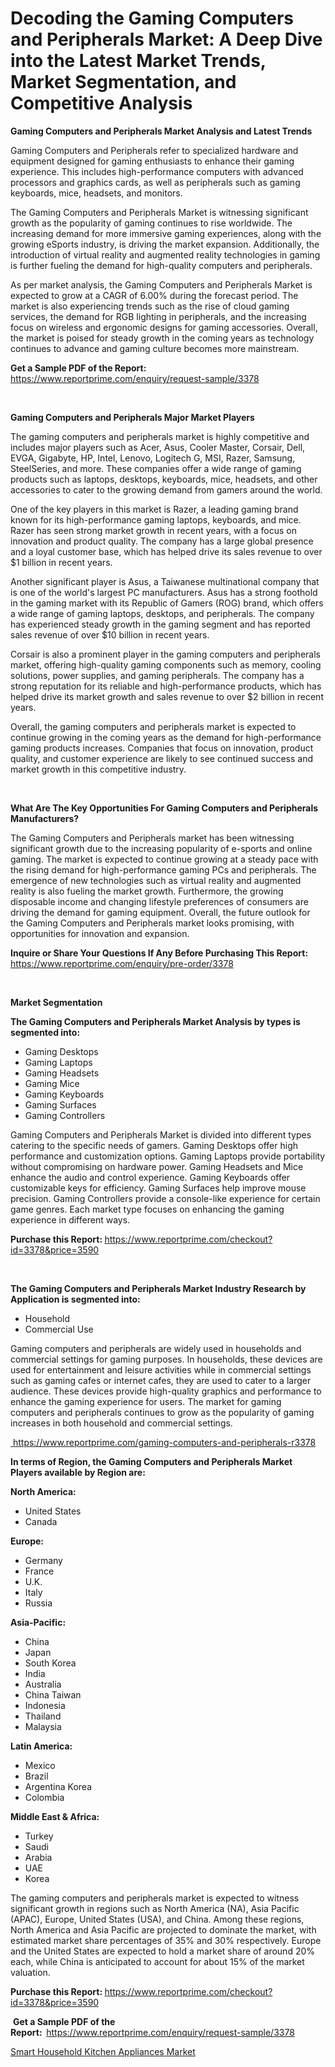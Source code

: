 <p><h1>Decoding the Gaming Computers and Peripherals Market: A Deep Dive into the Latest Market Trends, Market Segmentation, and Competitive Analysis</h1></p><p><strong>Gaming Computers and Peripherals Market Analysis and Latest Trends</strong></p>
<p><p>Gaming Computers and Peripherals refer to specialized hardware and equipment designed for gaming enthusiasts to enhance their gaming experience. This includes high-performance computers with advanced processors and graphics cards, as well as peripherals such as gaming keyboards, mice, headsets, and monitors.</p><p>The Gaming Computers and Peripherals Market is witnessing significant growth as the popularity of gaming continues to rise worldwide. The increasing demand for more immersive gaming experiences, along with the growing eSports industry, is driving the market expansion. Additionally, the introduction of virtual reality and augmented reality technologies in gaming is further fueling the demand for high-quality computers and peripherals.</p><p>As per market analysis, the Gaming Computers and Peripherals Market is expected to grow at a CAGR of 6.00% during the forecast period. The market is also experiencing trends such as the rise of cloud gaming services, the demand for RGB lighting in peripherals, and the increasing focus on wireless and ergonomic designs for gaming accessories. Overall, the market is poised for steady growth in the coming years as technology continues to advance and gaming culture becomes more mainstream.</p></p>
<p><strong>Get a Sample PDF of the Report:&nbsp;</strong> <a href="https://www.reportprime.com/enquiry/request-sample/3378">https://www.reportprime.com/enquiry/request-sample/3378</a></p>
<p>&nbsp;</p>
<p><strong>Gaming Computers and Peripherals Major Market Players</strong></p>
<p><p>The gaming computers and peripherals market is highly competitive and includes major players such as Acer, Asus, Cooler Master, Corsair, Dell, EVGA, Gigabyte, HP, Intel, Lenovo, Logitech G, MSI, Razer, Samsung, SteelSeries, and more. These companies offer a wide range of gaming products such as laptops, desktops, keyboards, mice, headsets, and other accessories to cater to the growing demand from gamers around the world.</p><p>One of the key players in this market is Razer, a leading gaming brand known for its high-performance gaming laptops, keyboards, and mice. Razer has seen strong market growth in recent years, with a focus on innovation and product quality. The company has a large global presence and a loyal customer base, which has helped drive its sales revenue to over $1 billion in recent years.</p><p>Another significant player is Asus, a Taiwanese multinational company that is one of the world's largest PC manufacturers. Asus has a strong foothold in the gaming market with its Republic of Gamers (ROG) brand, which offers a wide range of gaming laptops, desktops, and peripherals. The company has experienced steady growth in the gaming segment and has reported sales revenue of over $10 billion in recent years.</p><p>Corsair is also a prominent player in the gaming computers and peripherals market, offering high-quality gaming components such as memory, cooling solutions, power supplies, and gaming peripherals. The company has a strong reputation for its reliable and high-performance products, which has helped drive its market growth and sales revenue to over $2 billion in recent years.</p><p>Overall, the gaming computers and peripherals market is expected to continue growing in the coming years as the demand for high-performance gaming products increases. Companies that focus on innovation, product quality, and customer experience are likely to see continued success and market growth in this competitive industry.</p></p>
<p>&nbsp;</p>
<p><strong>What Are The Key Opportunities For Gaming Computers and Peripherals Manufacturers?</strong></p>
<p><p>The Gaming Computers and Peripherals market has been witnessing significant growth due to the increasing popularity of e-sports and online gaming. The market is expected to continue growing at a steady pace with the rising demand for high-performance gaming PCs and peripherals. The emergence of new technologies such as virtual reality and augmented reality is also fueling the market growth. Furthermore, the growing disposable income and changing lifestyle preferences of consumers are driving the demand for gaming equipment. Overall, the future outlook for the Gaming Computers and Peripherals market looks promising, with opportunities for innovation and expansion.</p></p>
<p><strong>Inquire or Share Your Questions If Any Before Purchasing This Report:</strong> <a href="https://www.reportprime.com/enquiry/pre-order/3378">https://www.reportprime.com/enquiry/pre-order/3378</a></p>
<p>&nbsp;</p>
<p><strong>Market Segmentation</strong></p>
<p><strong>The Gaming Computers and Peripherals Market Analysis by types is segmented into:</strong></p>
<p><ul><li>Gaming Desktops</li><li>Gaming Laptops</li><li>Gaming Headsets</li><li>Gaming Mice</li><li>Gaming Keyboards</li><li>Gaming Surfaces</li><li>Gaming Controllers</li></ul></p>
<p><p>Gaming Computers and Peripherals Market is divided into different types catering to the specific needs of gamers. Gaming Desktops offer high performance and customization options. Gaming Laptops provide portability without compromising on hardware power. Gaming Headsets and Mice enhance the audio and control experience. Gaming Keyboards offer customizable keys for efficiency. Gaming Surfaces help improve mouse precision. Gaming Controllers provide a console-like experience for certain game genres. Each market type focuses on enhancing the gaming experience in different ways.</p></p>
<p><strong>Purchase this Report:&nbsp;</strong><a href="https://www.reportprime.com/checkout?id=3378&price=3590">https://www.reportprime.com/checkout?id=3378&price=3590</a></p>
<p>&nbsp;</p>
<p><strong>The Gaming Computers and Peripherals Market Industry Research by Application is segmented into:</strong></p>
<p><ul><li>Household</li><li>Commercial Use</li></ul></p>
<p><p>Gaming computers and peripherals are widely used in households and commercial settings for gaming purposes. In households, these devices are used for entertainment and leisure activities while in commercial settings such as gaming cafes or internet cafes, they are used to cater to a larger audience. These devices provide high-quality graphics and performance to enhance the gaming experience for users. The market for gaming computers and peripherals continues to grow as the popularity of gaming increases in both household and commercial settings.</p></p>
<p><a href="https://www.reportprime.com/gaming-computers-and-peripherals-r3378">&nbsp;https://www.reportprime.com/gaming-computers-and-peripherals-r3378</a></p>
<p><strong>In terms of Region, the Gaming Computers and Peripherals Market Players available by Region are:</strong></p>
<p>
    <p> <strong> North America: </strong>
        <ul>
            <li>United States</li>
            <li>Canada</li>
        </ul>
        </p> 
    <p> <strong> Europe: </strong>
        <ul>
            <li>Germany</li>
            <li>France</li>
            <li>U.K.</li>
            <li>Italy</li>
            <li>Russia</li>
        </ul>
        </p> 
    <p> <strong> Asia-Pacific: </strong>
        <ul>
            <li>China</li>
            <li>Japan</li>
            <li>South Korea</li>
            <li>India</li>
            <li>Australia</li>
            <li>China Taiwan</li>
            <li>Indonesia</li>
            <li>Thailand</li>
            <li>Malaysia</li>
        </ul>
        </p> 
    <p> <strong> Latin America: </strong>
        <ul>
            <li>Mexico</li>
            <li>Brazil</li>
            <li>Argentina Korea</li>
            <li>Colombia</li>
        </ul>
        </p> 
    <p> <strong> Middle East & Africa: </strong>
        <ul>
            <li>Turkey</li>
            <li>Saudi</li>
            <li>Arabia</li>
            <li>UAE</li>
            <li>Korea</li>
        </ul>
    </p>
    </p>
<p><p>The gaming computers and peripherals market is expected to witness significant growth in regions such as North America (NA), Asia Pacific (APAC), Europe, United States (USA), and China. Among these regions, North America and Asia Pacific are projected to dominate the market, with estimated market share percentages of 35% and 30% respectively. Europe and the United States are expected to hold a market share of around 20% each, while China is anticipated to account for about 15% of the market valuation.</p></p>
<p><strong>Purchase this Report: </strong><a href="https://www.reportprime.com/checkout?id=3378&price=3590">https://www.reportprime.com/checkout?id=3378&price=3590</a></p>
<p>&nbsp;<strong>Get a Sample PDF of the Report:&nbsp;&nbsp;</strong><a href="https://www.reportprime.com/enquiry/request-sample/3378">https://www.reportprime.com/enquiry/request-sample/3378</a></p>
<p><strong></strong></p>
<p><p><a href="https://issuu.com/reportprime-2/docs/smart-household-kitchen-appliances-_36d03fa8871329">Smart Household Kitchen Appliances Market</a></p></p>